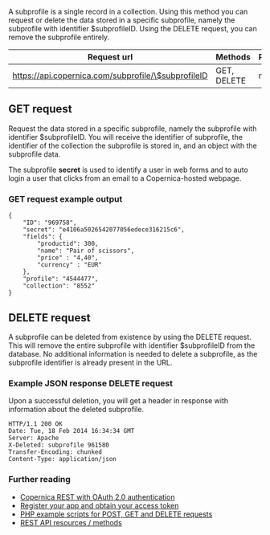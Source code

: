 A subprofile is a single record in a collection. Using this method you
can request or delete the data stored in a specific subprofile, namely
the subprofile with identifier \$subprofileID. Using the DELETE request,
you can remove the subprofile entirely.

| Request url | Methods | Parameters |
| --- | --- | --- |
| https://api.copernica.com/subprofile/\$subprofileID | GET, DELETE | none |

GET request
-----------

Request the data stored in a specific subprofile, namely the subprofile
with identifier \$subprofileID. You will receive the identifier of
subprofile, the identifier of the collection the subprofile is stored
in, and an object with the subprofile data.

The subprofile **secret** is used to identify a user in web forms and to
auto login a user that clicks from an email to a Copernica-hosted
webpage.

### GET request example output

```
{
    "ID": "969758",
    "secret": "e4106a5026542077056edece316215c6",
    "fields": {
        "productid": 300,
        "name": "Pair of scissors",
        "price" : "4,40",
        "currency" : "EUR"
    },
    "profile": "4544477",
    "collection": "8552"
}
```

DELETE request
--------------

A subprofile can be deleted from existence by using the DELETE request.
This will remove the entire subprofile with identifier \$subprofileID
from the database. No additional information is needed to delete a
subprofile, as the subprofile identifier is already present in the URL.

### Example JSON response DELETE request

Upon a successful deletion, you will get a header in response with
information about the deleted subprofile.

```
HTTP/1.1 200 OK
Date: Tue, 18 Feb 2014 16:34:34 GMT
Server: Apache
X-Deleted: subprofile 961580
Transfer-Encoding: chunked
Content-Type: application/json
```

### Further reading

-   [Copernica REST with OAuth 2.0
    authentication](./setting-up-copernica-rest-service.md)
-   [Register your app and obtain your access
    token](./register-your-app-on-copernica-com.md)
-   [PHP example scripts for POST, GET and DELETE
    requests](./example-get-post-and-delete-requests.md)
-   [REST API resources / methods](./the-copernica-rest-api.md)

